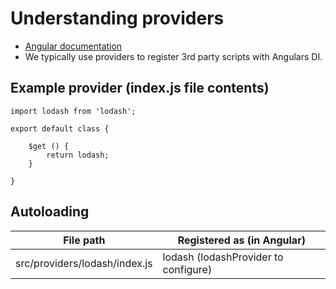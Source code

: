 # Understanding providers

* [Angular documentation](https://docs.angularjs.org/guide/providers)
* We typically use providers to register 3rd party scripts with Angulars DI.

## Example provider (index.js file contents)

```
import lodash from 'lodash';

export default class {

    $get () {
        return lodash;
    }

}

```

## Autoloading

|File path|Registered as (in Angular)|
|---|---|
|src/providers/lodash/index.js|lodash (lodashProvider to configure)|
